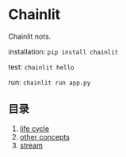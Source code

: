 # Chainlit
Chainlit nots.

installation: `pip install chainlit`

test: `chainlit hello`

run: `chainlit run app.py`

## 目录
1. [life cycle](./life_cycle.py)
2. [other concepts](./other_concepts.py)
3. [stream](./stream.py)
